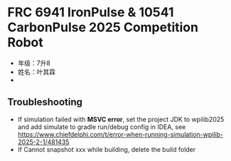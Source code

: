 # FRC 6941 IronPulse & 10541 CarbonPulse 2025 Competition Robot

- 年级：7升8
- 姓名：叶其霖
- 
## Troubleshooting

- If simulation failed with **MSVC error**, set the project JDK to wpilib2025 and add simulate to gradle run/debug
  config in IDEA, see https://www.chiefdelphi.com/t/error-when-running-simulation-wpilib-2025-2-1/481435
- If Cannot snapshot xxx while building, delete the build folder
